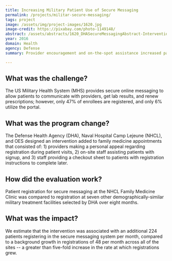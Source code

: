 ```yaml
---
title: Increasing Military Patient Use of Secure Messaging
permalink: /projects/militar-secure-messaging/
tags: project
image: /assets/img/project-images/1620.jpg 
image-credit: https://pixabay.com/photo-1149148/
abstract: /assets/abstracts/1620_DHASecureMessagingAbstract-Intervention1.pdf
year: 2016 
domain: Health 
agency: Defense 
summary: Provider encouragement and on-the-spot assistance increased patient registrations for secure messaging

---
```

## What was the challenge?

The US Military Health System (MHS) provides secure online messaging to allow patients to communicate with providers, get lab results, and renew prescriptions; however, only 47% of enrollees are registered, and only 6% utilize the portal.

## What was the program change?

The Defense Health Agency (DHA), Naval Hospital Camp Lejeune (NHCL), and OES designed an intervention added to family medicine appointments that consisted of: 1) providers making a personal appeal regarding registration during patient visits, 2) on-site staff assisting patients with signup, and 3) staff providing a checkout sheet to patients with registration instructions to complete later.

## How did the evaluation work?

Patient registration for secure messaging at the NHCL Family Medicine Clinic was compared to registration at seven other demographically-similar military treatment facilities selected by DHA over eight months.

## What was the impact?

We estimate that the intervention was associated with an additional 224 patients registering in the secure messaging system per month, compared to a background growth in registrations of 48 per month across all of the sites -- a greater than five-fold increase in the rate at which registrations grew.

